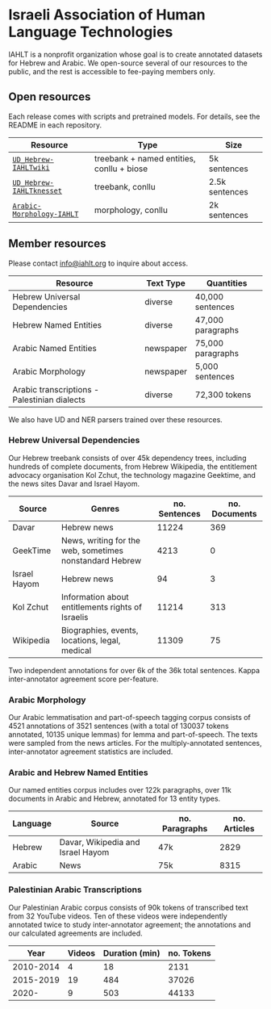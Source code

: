 # Israeli Association of Human Language Technologies

IAHLT is a nonprofit organization whose goal is to create annotated datasets
for Hebrew and Arabic. We open-source several of our resources to the public,
and the rest is accessible to fee-paying members only.

## Open resources

Each release comes with scripts and pretrained models. For details, see the README in each repository.

| Resource | Type | Size |
|----------| ---- | ---- |
| [`UD_Hebrew-IAHLTwiki`](https://github.com/IAHLT/UD_Hebrew-IAHLTwiki) | treebank + named entities, conllu + biose | 5k sentences |
| [`UD_Hebrew-IAHLTknesset`](https://github.com/IAHLT/UD_Hebrew-IAHLTknesset) | treebank, conllu | 2.5k sentences |
| [`Arabic-Morphology-IAHLT`](https://github.com/IAHLT/Arabic-Morphology-IAHLT) | morphology, conllu | 2k sentences |

## Member resources

Please contact info@iahlt.org to inquire about access.

| Resource   |      Text Type      |  Quantities |
|--------------|----------------|-----------|
| Hebrew Universal Dependencies |  diverse | 40,000 sentences |
| Hebrew Named Entities | diverse | 47,000 paragraphs |
| Arabic Named Entities | newspaper | 75,000 paragraphs |
| Arabic Morphology | newspaper | 5,000 sentences |
| Arabic transcriptions - Palestinian dialects | diverse | 72,300 tokens|

We also have UD and NER parsers trained over these resources. 

###  Hebrew Universal Dependencies

Our Hebrew treebank consists of over 45k dependency trees, including hundreds
of complete documents, from Hebrew Wikipedia, the entitlement advocacy
organisation Kol Zchut, the technology magazine Geektime, and the news sites
Davar and Israel Hayom.

| Source  | Genres  | no. Sentences  | no. Documents |
| ------  | ------  | -------------  | ------------- |
| Davar  | Hebrew news  | 11224  | 369 |
| GeekTime  | News, writing for the web, sometimes nonstandard Hebrew  | 4213  | 0 |
| Israel Hayom  | Hebrew news  | 94  | 3 |
| Kol Zchut  | Information about entitlements rights of Israelis  | 11214  | 313 |
| Wikipedia  | Biographies, events, locations, legal, medical  | 11309  | 75 |

Two independent annotations for over 6k of the 36k total sentences. Kappa
inter-annotator agreement score per-feature.

### Arabic Morphology

Our Arabic lemmatisation and part-of-speech tagging corpus consists of 4521
annotations of 3521 sentences (with a total of 130037 tokens annotated, 10135
unique lemmas) for lemma and part-of-speech. The texts were sampled from the
news articles. For the multiply-annotated sentences, inter-annotator agreement
statistics are included.

### Arabic and Hebrew Named Entities

Our named entities corpus includes over 122k paragraphs, over 11k documents in
Arabic and Hebrew, annotated for 13 entity types.

| Language  | Source  | no. Paragraphs  | no. Articles | 
| --------  | ------  | --------------  | ------------ | 
| Hebrew  | Davar, Wikipedia and Israel Hayom  | 47k  | 2829 | 
| Arabic  | News | 75k  | 8315 | 

### Palestinian Arabic Transcriptions

Our Palestinian Arabic corpus consists of 90k tokens of transcribed text from
32 YouTube videos. Ten of these videos were independently annotated twice to
study inter-annotator agreement; the annotations and our calculated agreements
are included.

 | Year  | Videos  | Duration (min)  | no. Tokens | 
 | ----  | ------  | --------------  | ---------- | 
 | 2010-2014  | 4  | 18  | 2131 | 
 | 2015-2019  | 19  | 484  | 37026 | 
 | 2020-  | 9  | 503  | 44133 | 

